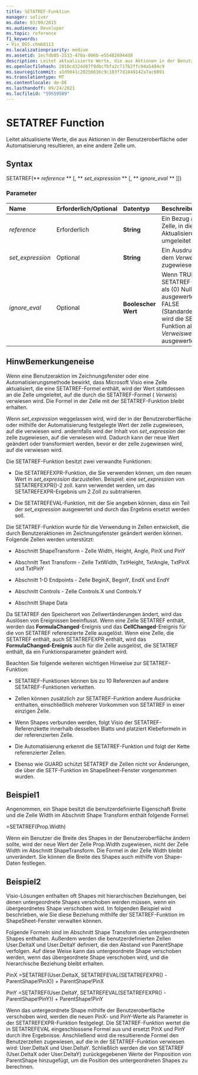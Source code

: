 ```yaml
---
title: SETATREF-Funktion
manager: soliver
ms.date: 03/09/2015
ms.audience: Developer
ms.topic: reference
f1_keywords:
- Vis_DSS.chm60113
ms.localizationpriority: medium
ms.assetid: 1ecfdb05-2533-470a-006b-e554026944d8
description: Leitet aktualisierte Werte, die aus Aktionen in der Benutzeroberfläche oder Automatisierung resultieren, an eine andere Zelle um.
ms.openlocfilehash: 2010cd324d87f9dbcfbfa2c71762ffc94a5484c9
ms.sourcegitcommit: a1d9041c20256616c9c183f7d1049142a7ac6991
ms.translationtype: MT
ms.contentlocale: de-DE
ms.lasthandoff: 09/24/2021
ms.locfileid: "59559589"
---
```

# <a name="setatref-function"></a>SETATREF Function

Leitet aktualisierte Werte, die aus Aktionen in der Benutzeroberfläche oder Automatisierung resultieren, an eine andere Zelle um. 
  
## <a name="syntax"></a>Syntax

SETATREF(** *reference* ** [, ** *set_expression* ** [, ** *ignore_eval* ** ]]) 
  
### <a name="parameters"></a>Parameter

|**Name**|**Erforderlich/Optional**|**Datentyp**|**Beschreibung**|
|:-----|:-----|:-----|:-----|
| _reference_ <br/> |Erforderlich  <br/> |**String** <br/> |Ein Bezug auf die Zelle, in die Aktualisierungen umgeleitet werden.  <br/> |
| _set_expression_ <br/> |Optional  <br/> |**String** <br/> |Ein Ausdruck, der dem  _Verweis_ zugewiesen ist.  <br/> |
| _ignore_eval_ <br/> |Optional  <br/> |**Boolescher Wert** <br/> |Wenn TRUE, wird die SETATREF-Funktion als (0) Null ausgewertet; Bei FALSE (Standardeinstellung) wird die SETATREF-Funktion als  _Verweiswert_ ausgewertet.  <br/> |
   
## <a name="remarks"></a>HinwBemerkungeneise

Wenn eine Benutzeraktion im Zeichnungsfenster oder eine Automatisierungsmethode bewirkt, dass Microsoft Visio eine Zelle aktualisiert, die eine SETATREF-Formel enthält, wird der Wert stattdessen an die Zelle umgeleitet, auf die durch die SETATREF-Formel ( _Verweis_) verwiesen wird. Die Formel in der Zelle mit der SETATREF-Funktion bleibt erhalten.
  
Wenn  _set_expression_ weggelassen wird, wird der in der Benutzeroberfläche oder mithilfe der Automatisierung festgelegte Wert der zelle zugewiesen, auf die verwiesen wird. andernfalls wird der Inhalt von  _set_expression_ der zelle zugewiesen, auf die verwiesen wird. Dadurch kann der neue Wert geändert oder transformiert werden, bevor er der zelle zugewiesen wird, auf die verwiesen wird. 
  
Die SETATREF-Funktion besitzt zwei verwandte Funktionen: 
  
- Die SETATREFEXPR-Funktion, die Sie verwenden können, um den neuen Wert in  _set_expression_ darzustellen. Beispiel: eine  _set_expression_ von SETATREFEXPR()-2 zoll. kann verwendet werden, um das SETATREFEXPR-Ergebnis um 2 Zoll zu subtrahieren. 
    
- Die SETATREFEVAL-Funktion, mit der Sie angeben können, dass ein Teil der  _set_expression_ ausgewertet und durch das Ergebnis ersetzt werden soll. 
    
Die SETATREF-Funktion wurde für die Verwendung in Zellen entwickelt, die durch Benutzeraktionen im Zeichnungsfenster geändert werden können. Folgende Zellen werden unterstützt:
  
- Abschnitt ShapeTransform - Zelle Width, Height, Angle, PinX und PinY
    
- Abschnitt Text Transform - Zelle TxtWidth, TxtHeight, TxtAngle, TxtPinX und TxtPinY
    
- Abschnitt 1-D Endpoints - Zelle BeginX, BeginY, EndX und EndY
    
- Abschnitt Controls - Zelle Controls.X und Controls.Y
    
- Abschnitt Shape Data
    
Da SETATREF den Speicherort von Zellwertänderungen ändert, wird das Auslösen von Ereignissen beeinflusst. Wenn eine Zelle SETATREF enthält, werden das **FormulaChanged**-Ereignis und das **CellChanged**-Ereignis für die von SETATREF referenzierte Zelle ausgelöst. Wenn eine Zelle, die SETATREF enthält, auch SETATREFEXPR enthält, wird das **FormulaChanged-Ereignis** auch für die Zelle ausgelöst, die SETATREF enthält, da ein Funktionsparameter geändert wird. 
  
Beachten Sie folgende weiteren wichtigen Hinweise zur SETATREF-Funktion:
  
- SETATREF-Funktionen können bis zu 10 Referenzen auf andere SETATREF-Funktionen verketten. 
    
- Zellen können zusätzlich zur SETATREF-Funktion andere Ausdrücke enthalten, einschließlich mehrerer Vorkommen von SETATREF in einer einzigen Zelle.
    
- Wenn Shapes verbunden werden, folgt Visio der SETATREF-Referenzkette innerhalb desselben Blatts und platziert Klebeformeln in der referenzierten Zelle. 
    
- Die Automatisierung erkennt die SETATREF-Funktion und folgt der Kette referenzierter Zellen. 
    
- Ebenso wie GUARD schützt SETATREF die Zellen nicht vor Änderungen, die über die SETF-Funktion im ShapeSheet-Fenster vorgenommen wurden.
    
## <a name="example1"></a>Beispiel1

Angenommen, ein Shape besitzt die benutzerdefinierte Eigenschaft Breite und die Zelle Width im Abschnitt Shape Transform enthält folgende Formel:
  
=SETATREF(Prop.Width)
  
Wenn ein Benutzer die Breite des Shapes in der Benutzeroberfläche ändern sollte, wird der neue Wert der Zelle Prop.Width zugewiesen, nicht der Zelle Width im Abschnitt ShapeTransform. Die Formel in der Zelle Width bleibt unverändert. Sie können die Breite des Shapes auch mithilfe von Shape-Daten festlegen.
  
## <a name="example2"></a>Beispiel2

Visio-Lösungen enthalten oft Shapes mit hierarchischen Beziehungen, bei denen untergeordnete Shapes verschoben werden müssen, wenn ein übergeordnetes Shape verschoben wird. Im folgenden Beispiel wird beschrieben, wie Sie diese Beziehung mithilfe der SETATREF-Funktion im ShapeSheet-Fenster verwalten können. 
  
Folgende Formeln sind im Abschnitt Shape Transform des untergeordneten Shapes enthalten. Außerdem werden die benutzerdefinierten Zellen User.DeltaX und User.DeltaY definiert, die den Abstand von ParentShape verfolgen. Auf diese Weise kann das untergeordnete Shape verschoben werden, wenn das übergeordnete Shape verschoben wird, und die hierarchische Beziehung bleibt erhalten.
  
PinX =SETATREF(User.DeltaX, SETATREFEVAL(SETATREFEXPR() - ParentShape!PinX)) + ParentShape!PinX
  
PinY =SETATREF(User.DeltaY, SETATREFEVAL(SETATREFEXPR() - ParentShape!PinY)) + ParentShape!PinY
  
Wenn das untergeordnete Shape mithilfe der Benutzeroberfläche verschoben wird, werden die neuen PinX- und PinY-Werte als Parameter in der SETATREFEXPR-Funktion festgelegt. Die SETATREF-Funktion wertet die in SETATREFEVAL eingeschlossene Formel aus und ersetzt PinX und PinY durch ihre Ergebnisse. Anschließend wird die resultierende Formel den Benutzerzellen zugewiesen, auf die in der SETATREF-Funktion verwiesen wird: User.DeltaX und User.DeltaY. Schließlich werden die von SETATREF (User.DeltaX oder User.DeltaY) zurückgegebenen Werte der Pinposition von ParentShape hinzugefügt, um die Position des untergeordneten Shapes zu berechnen.
  

